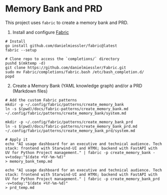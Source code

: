 # Memory Bank and PRD

This project uses `fabric` to create a memory bank and PRD.

1. Install and configure [Fabric](https://github.com/danielmiessler/fabric)
```
# Install
go install github.com/danielmiessler/fabric@latest
fabric --setup

# Clone repo to access the `completions/` directory
pushd $(mktemp -d)
git clone https://github.com/danielmiessler/Fabric.git 
sudo mv Fabric/completions/fabric.bash /etc/bash_completion.d/
popd
```

2. Create a Memory Bank (YAML knowledge graph) and/or a PRD (Markdown files)
```
# Add the custom Fabric patterns
mkdir -p ~/.config/fabric/patterns/create_memory_bank
ln -s $(pwd)/docs/fabric-patterns/create_memory_bank.md ~/.config/fabric/patterns/create_memory_bank/system.md

mkdir -p ~/.config/fabric/patterns/create_memory_bank_prd
ln -s $(pwd)/docs/fabric-patterns/create_memory_bank_prd.md ~/.config/fabric/patterns/create_memory_bank_prd/system.md

# Apply it
echo "AI usage dashboard for an executive and technical audience. Tech stack: frontend with Starwind-UI and HTMX; backend with FastAPI with UV for Python Project management." | fabric -p create_memory_bank -v=today:"$(date +%Y-%m-%d)" 
> memory_bank_temp.md

echo "AI usage dashboard for an executive and technical audience. Tech stack: frontend with Starwind-UI and HTMX; backend with FastAPI with UV for Python Project management." | fabric -p create_memory_bank_prd -v=today:"$(date +%Y-%m-%d)" 
> prd_temp.md
```
